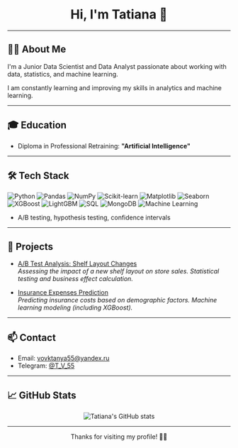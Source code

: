 <h1 align="center">Hi, I'm Tatiana 👋</h1>

---

## 👩‍💻 About Me

I'm a Junior Data Scientist and Data Analyst passionate about working with data, statistics, and machine learning.  

I am constantly learning and improving my skills in analytics and machine learning.

---

## 🎓 Education

- Diploma in Professional Retraining: **"Artificial Intelligence"**

---

## 🛠️ Tech Stack

<p align="left">
  <img src="https://img.shields.io/badge/Python-3776AB?style=for-the-badge&logo=python&logoColor=white" alt="Python"/>
  <img src="https://img.shields.io/badge/Pandas-150458?style=for-the-badge&logo=pandas&logoColor=white" alt="Pandas"/>
  <img src="https://img.shields.io/badge/NumPy-013243?style=for-the-badge&logo=numpy&logoColor=white" alt="NumPy"/>
  <img src="https://img.shields.io/badge/Scikit--Learn-F7931E?style=for-the-badge&logo=scikitlearn&logoColor=white" alt="Scikit-learn"/>
  <img src="https://img.shields.io/badge/Matplotlib-11557C?style=for-the-badge&logo=matplotlib&logoColor=white" alt="Matplotlib"/>
  <img src="https://img.shields.io/badge/Seaborn-3776AB?style=for-the-badge&logo=seaborn&logoColor=white" alt="Seaborn"/>
  <img src="https://img.shields.io/badge/XGBoost-FF6600?style=for-the-badge&logo=xgboost&logoColor=white" alt="XGBoost"/>
  <img src="https://img.shields.io/badge/LightGBM-014E27?style=for-the-badge&logo=lightgbm&logoColor=white" alt="LightGBM"/>
  <img src="https://img.shields.io/badge/SQL-4479A1?style=for-the-badge&logo=MySQL&logoColor=white" alt="SQL"/>
  <img src="https://img.shields.io/badge/MongoDB-47A248?style=for-the-badge&logo=mongodb&logoColor=white" alt="MongoDB"/>
  <img src="https://img.shields.io/badge/Machine%20Learning-FF6F00?style=for-the-badge&logo=google&logoColor=white" alt="Machine Learning"/>
</p>

- A/B testing, hypothesis testing, confidence intervals

---

## 🚀 Projects

- [A/B Test Analysis: Shelf Layout Changes](https://github.com/TatianaVovk/ab_test_shelf_layout_analysis)  
  *Assessing the impact of a new shelf layout on store sales. Statistical testing and business effect calculation.*

- [Insurance Expenses Prediction](https://github.com/TatianaVovk/insurance_expenses_statistics)  
  *Predicting insurance costs based on demographic factors. Machine learning modeling (including XGBoost).*

---

## 📫 Contact

- Email: [vovktanya55@yandex.ru](mailto:vovktanya55@yandex.ru)
- Telegram: [@T_V_55](https://t.me/T_V_55)

---

## 📈 GitHub Stats

<p align="center">
  <img src="https://github-readme-stats.vercel.app/api?username=TatianaVovk&show_icons=true&theme=default" alt="Tatiana's GitHub stats"/>
</p>

---

<p align="center">
  Thanks for visiting my profile! 🚀✨
</p>
